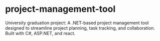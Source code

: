# project-management-tool
University graduation project: A .NET-based project management tool designed to streamline project planning, task tracking, and collaboration. Built with C#, ASP.NET, and react.
